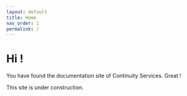 ```yaml
---
layout: default
title: Home
nav_order: 1
permalink: /
---
```


# Hi !
You have found the documentation site of Continuity Services. Great !

This site is under construction. 
